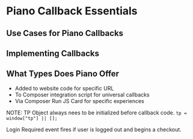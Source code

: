 # Piano Callback Essentials

## Use Cases for Piano Callbacks

## Implementing Callbacks

## What Types Does Piano Offer
* Added to website code for specific URL
* To Composer integration script for universal callbacks
* Via Composer Run JS Card for specific experiences

NOTE: TP Object always nees to be initialized before callback code.
`tp = window["tp"] || [];`

Login Required event fires if user is logged out and begins a checkout.

